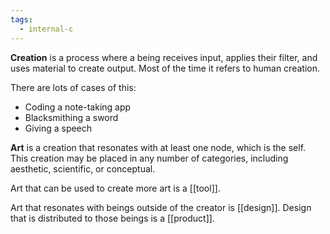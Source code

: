 ```yaml
---
tags:
  - internal-c
---
```


**Creation** is a process where a being receives input, applies their filter, and uses material to create output. Most of the time it refers to human creation. 

There are lots of cases of this:
- Coding a note-taking app
- Blacksmithing a sword
- Giving a speech

**Art** is a creation that resonates with at least one node, which is the self. This creation may be placed in any number of categories, including aesthetic, scientific, or conceptual. 

Art that can be used to create more art is a [[tool]].

Art that resonates with beings outside of the creator is [[design]]. Design that is distributed to those beings is a [[product]].